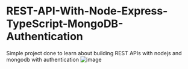 # REST-API-With-Node-Express-TypeScript-MongoDB-Authentication
Simple project done to learn about building REST APIs with nodejs and mongodb with authentication 
![image](https://github.com/randilt/REST-API-With-Node-Express-TypeScript-MongoDB-Authentication/assets/51049280/4863ed21-7222-461c-b105-221ed0f77870)
